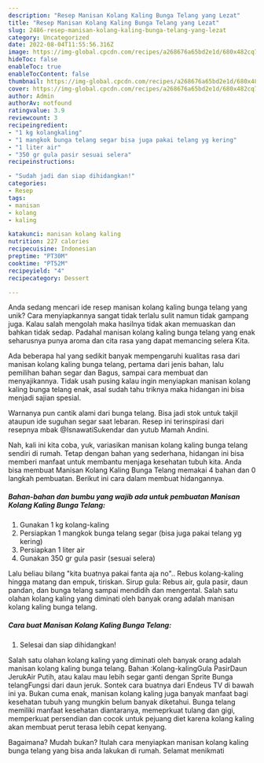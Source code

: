 ```yaml
---
description: "Resep Manisan Kolang Kaling Bunga Telang yang Lezat"
title: "Resep Manisan Kolang Kaling Bunga Telang yang Lezat"
slug: 2486-resep-manisan-kolang-kaling-bunga-telang-yang-lezat
category: Uncategorized
date: 2022-08-04T11:55:56.316Z
image: https://img-global.cpcdn.com/recipes/a268676a65bd2e1d/680x482cq70/manisan-kolang-kaling-bunga-telang-foto-resep-utama.jpg
hideToc: false
enableToc: true
enableTocContent: false
thumbnail: https://img-global.cpcdn.com/recipes/a268676a65bd2e1d/680x482cq70/manisan-kolang-kaling-bunga-telang-foto-resep-utama.jpg
cover: https://img-global.cpcdn.com/recipes/a268676a65bd2e1d/680x482cq70/manisan-kolang-kaling-bunga-telang-foto-resep-utama.jpg
author: Admin
authorAv: notfound
ratingvalue: 3.9
reviewcount: 3
recipeingredient:
- "1 kg kolangkaling"
- "1 mangkok bunga telang segar bisa juga pakai telang yg kering"
- "1 liter air"
- "350 gr gula pasir sesuai selera"
recipeinstructions:

- "Sudah jadi dan siap dihidangkan!"
categories:
- Resep
tags:
- manisan
- kolang
- kaling

katakunci: manisan kolang kaling 
nutrition: 227 calories
recipecuisine: Indonesian
preptime: "PT30M"
cooktime: "PT52M"
recipeyield: "4"
recipecategory: Dessert

---
```





Anda sedang mencari ide resep manisan kolang kaling bunga telang yang unik? Cara menyiapkannya sangat tidak terlalu sulit namun tidak gampang juga. Kalau salah mengolah maka hasilnya tidak akan memuaskan dan bahkan tidak sedap. Padahal manisan kolang kaling bunga telang yang enak seharusnya punya aroma dan cita rasa yang dapat memancing selera Kita.





Ada beberapa hal yang sedikit banyak mempengaruhi kualitas rasa dari manisan kolang kaling bunga telang, pertama dari jenis bahan, lalu pemilihan bahan segar dan Bagus, sampai cara membuat dan menyajikannya. Tidak usah pusing kalau ingin menyiapkan manisan kolang kaling bunga telang enak,      asal sudah tahu triknya maka hidangan ini bisa menjadi sajian spesial.














Warnanya pun cantik alami dari bunga telang. Bisa jadi stok untuk takjil ataupun ide suguhan segar saat lebaran. Resep ini terinspirasi dari resepnya mbak @IsnawatiSukendar dan yutub Mamah Andini.






Nah, kali ini kita coba, yuk, variasikan manisan kolang kaling bunga telang sendiri di rumah. Tetap dengan bahan yang sederhana, hidangan ini bisa memberi manfaat untuk membantu menjaga kesehatan tubuh kita. Anda bisa membuat Manisan Kolang Kaling Bunga Telang memakai 4 bahan dan 0 langkah pembuatan. Berikut ini cara dalam membuat hidangannya.

<!--inarticleads1-->

##### Bahan-bahan dan bumbu yang wajib ada untuk pembuatan Manisan Kolang Kaling Bunga Telang:

1. Gunakan 1 kg kolang-kaling
1. Persiapkan 1 mangkok bunga telang segar (bisa juga pakai telang yg kering)
1. Persiapkan 1 liter air
1. Gunakan 350 gr gula pasir (sesuai selera)


Lalu beliau bilang &#34;kita buatnya pakai fanta aja no&#34;.. Rebus kolang-kaling hingga matang dan empuk, tiriskan. Sirup gula: Rebus air, gula pasir, daun pandan, dan bunga telang sampai mendidih dan mengental. Salah satu olahan kolang kaling yang diminati oleh banyak orang adalah manisan kolang kaling bunga telang. 

<!--inarticleads2-->

##### Cara buat Manisan Kolang Kaling Bunga Telang:


1. Selesai dan siap dihidangkan!

Salah satu olahan kolang kaling yang diminati oleh banyak orang adalah manisan kolang kaling bunga telang. Bahan :Kolang-kalingGula PasirDaun JerukAir Putih, atau kalau mau lebih segar ganti dengan Sprite Bunga telangFungsi dari daun jeruk. Sontek cara buatnya dari Endeus TV di bawah ini ya. Bukan cuma enak, manisan kolang kaling juga banyak manfaat bagi kesehatan tubuh yang mungkin belum banyak diketahui. Bunga telang memiliki manfaat kesehatan diantaranya, memeprkuat tulang dan gigi, memperkuat persendian dan cocok untuk pejuang diet karena kolang kaling akan membuat perut terasa lebih cepat kenyang. 

Bagaimana? Mudah bukan? Itulah cara menyiapkan manisan kolang kaling bunga telang yang bisa anda lakukan di rumah. Selamat menikmati
